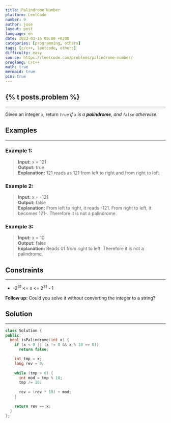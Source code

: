 ```yaml
---
title: Palindrome Number
platform: LeetCode
number: 9
author: jose
layout: post
language: en
date: 2023-03-16 09:00 +0300
categories: [programming, others]
tags: [c/c++, leetcode, others]
difficulty: easy
source: https://leetcode.com/problems/palindrome-number/
proglang: C/C++
math: true
mermaid: true
pin: true
---
```

## {% t posts.problem %}
---
Given an integer `x`, return *`true` if `x` is a **palindrome**, and `false` otherwise*.

## Examples
---
### **Example 1:**  
>**Input:** x = 121  
>**Output:** true  
>**Explanation:**  121 reads as 121 from left to right and from right to left.  
  
### **Example 2:**  
>**Input:** x = -121  
>**Output:** false  
>**Explanation:**  From left to right, it reads -121. From right to left, it becomes 121-. Therefore it is not a palindrome.  

### **Example 3:**  
>**Input:** x = 10  
>**Output:** false  
>**Explanation:**  Reads 01 from right to left. Therefore it is not a palindrome.  

## Constraints
---
- -2<sup>31</sup> <= x <= 2<sup>31</sup> - 1

**Follow up:** Could you solve it without converting the integer to a string?

## Solution
---

```c++
class Solution {
public:
  bool isPalindrome(int x) {
    if (x < 0 || (x != 0 && x % 10 == 0)) 
      return false;

    int tmp = x;
    long rev = 0;
    
    while (tmp > 0) {
      int mod = tmp % 10;
      tmp /= 10;
      
      rev = (rev * 10) + mod;
    }
    
    return rev == x;
  }
};
```
